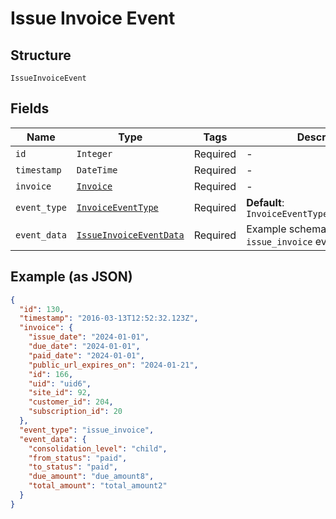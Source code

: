 
# Issue Invoice Event

## Structure

`IssueInvoiceEvent`

## Fields

| Name | Type | Tags | Description |
|  --- | --- | --- | --- |
| `id` | `Integer` | Required | - |
| `timestamp` | `DateTime` | Required | - |
| `invoice` | [`Invoice`](../../doc/models/invoice.md) | Required | - |
| `event_type` | [`InvoiceEventType`](../../doc/models/invoice-event-type.md) | Required | **Default**: `InvoiceEventType::ISSUE_INVOICE` |
| `event_data` | [`IssueInvoiceEventData`](../../doc/models/issue-invoice-event-data.md) | Required | Example schema for an `issue_invoice` event |

## Example (as JSON)

```json
{
  "id": 130,
  "timestamp": "2016-03-13T12:52:32.123Z",
  "invoice": {
    "issue_date": "2024-01-01",
    "due_date": "2024-01-01",
    "paid_date": "2024-01-01",
    "public_url_expires_on": "2024-01-21",
    "id": 166,
    "uid": "uid6",
    "site_id": 92,
    "customer_id": 204,
    "subscription_id": 20
  },
  "event_type": "issue_invoice",
  "event_data": {
    "consolidation_level": "child",
    "from_status": "paid",
    "to_status": "paid",
    "due_amount": "due_amount8",
    "total_amount": "total_amount2"
  }
}
```

